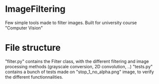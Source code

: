 # ImageFiltering
Few simple tools made to filter images. Built for university course "Computer Vision"

# File structure
"filter.py" contains the Filter class, with the different filtering and image processing methods (grayscale conversion, 2D convolution, ..)
"tests.py" contains a bunch of tests made on "stop_1_no_alpha.png" image, to verify the different functionnalities. 

